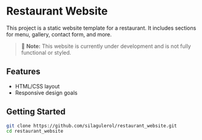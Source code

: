 # Restaurant Website

This project is a static website template for a restaurant. It includes sections for menu, gallery, contact form, and more.

> 🚧 **Note:** This website is currently under development and is not fully functional or styled.

## Features
- HTML/CSS layout
- Responsive design goals

## Getting Started
```bash
git clone https://github.com/silagulerol/restaurant_website.git
cd restaurant_website
